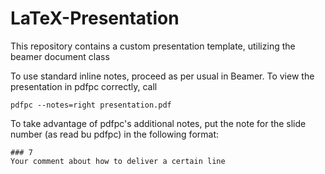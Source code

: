 # LaTeX-Presentation

This repository contains a custom presentation template, utilizing the beamer document class

To use standard inline notes, proceed as per usual in Beamer. To view the presentation in pdfpc correctly, call

~~~~
pdfpc --notes=right presentation.pdf
~~~~

To take advantage of pdfpc's additional notes, put the note for the slide number (as read bu pdfpc) in the following format: 
~~~~
### 7
Your comment about how to deliver a certain line
~~~~

